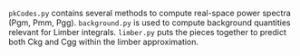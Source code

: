 `pkCodes.py` contains several methods to compute real-space power spectra (Pgm, Pmm, Pgg). `background.py` is used to compute background quantities relevant for Limber integrals. `limber.py` puts the pieces together to predict both Ckg and Cgg within the limber approximation.